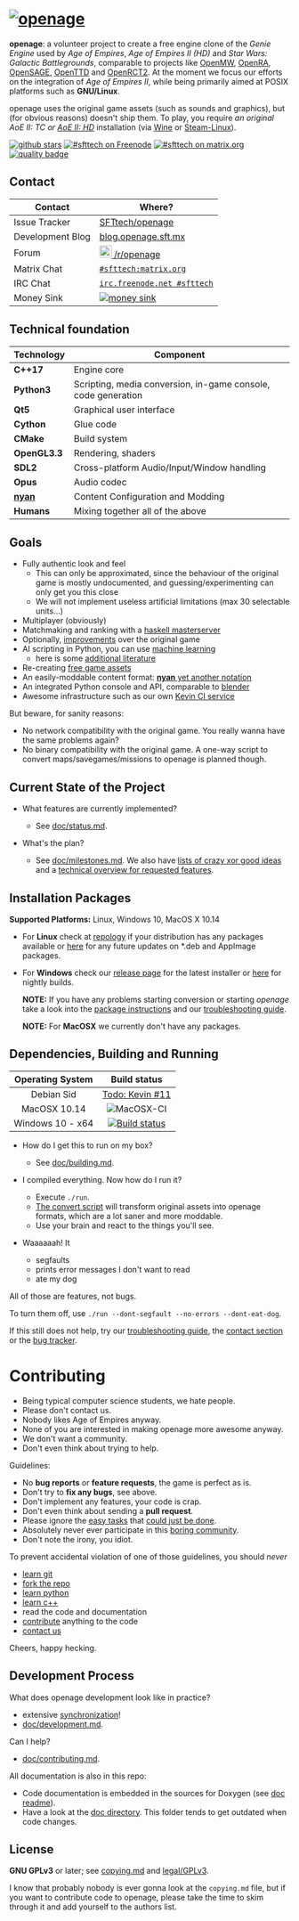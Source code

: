 [![openage](/assets/logo/banner.png)](http://openage.sft.mx)
============================================================

**openage**: a volunteer project to create a free engine clone of the *Genie Engine* used by *Age of Empires*, *Age of Empires II (HD)* and *Star Wars: Galactic Battlegrounds*, comparable to projects like [OpenMW](https://openmw.org/), [OpenRA](http://openra.net/),  [OpenSAGE](https://github.com/OpenSAGE/OpenSAGE/), [OpenTTD](https://openttd.org/) and [OpenRCT2](https://openrct2.org/). At the moment we focus our efforts on the integration of *Age of Empires II*, while being primarily aimed at POSIX platforms such as **GNU/Linux**.

openage uses the original game assets (such as sounds and graphics), but (for obvious reasons) doesn't ship them.
To play, you require *an original AoE II: TC or [AoE II: HD](http://store.steampowered.com/app/221380/)* installation
(via [Wine](https://www.winehq.org/) or [Steam-Linux](doc/media_convert.md#how-to-use-the-original-game-assets)).

[![github stars](https://img.shields.io/github/stars/SFTtech/openage.svg)](https://github.com/SFTtech/openage/stargazers)
[![#sfttech on Freenode](https://img.shields.io/badge/chat-on%20freenode-brightgreen)](https://webchat.freenode.net/?channels=sfttech)
[![#sfttech on matrix.org](https://img.shields.io/badge/matrix-%23sfttech-blue.svg)](https://riot.im/app/#/room/#sfttech:matrix.org)
[![quality badge](https://img.shields.io/badge/cuteness-overload-orange.svg)](http://www.emergencykitten.com/)



Contact
-------
Contact  | Where?
---------|-------
Issue Tracker | [SFTtech/openage](https://github.com/SFTtech/openage/issues)
Development Blog | [blog.openage.sft.mx](https://blog.openage.sft.mx)
Forum | [<img src="https://www.redditstatic.com/about/assets/reddit-logo.png" alt="reddit" height="22"/> /r/openage](https://www.reddit.com/r/openage/)
Matrix Chat | [`#sfttech:matrix.org`](https://riot.im/app/#/room/#sfttech:matrix.org)
IRC Chat | [`irc.freenode.net #sfttech`](https://webchat.freenode.net/?channels=sfttech)
Money Sink | [![money sink](https://liberapay.com/assets/widgets/donate.svg)](https://liberapay.com/SFTtech)


Technical foundation
--------------------

Technology     | Component
---------------|----------
**C++17**      | Engine core
**Python3**    | Scripting, media conversion, in-game console, code generation
**Qt5**        | Graphical user interface
**Cython**     | Glue code
**CMake**      | Build system
**OpenGL3.3**  | Rendering, shaders
**SDL2**       | Cross-platform Audio/Input/Window handling
**Opus**       | Audio codec
[**nyan**](https://github.com/SFTtech/nyan) | Content Configuration and Modding
**Humans**     | Mixing together all of the above


Goals
-----

* Fully authentic look and feel
  * This can only be approximated, since the behaviour of the original game is mostly undocumented,
    and guessing/experimenting can only get you this close
  * We will not implement useless artificial limitations (max 30 selectable units...)
* Multiplayer (obviously)
* Matchmaking and ranking with a [haskell masterserver](https://github.com/SFTtech/openage-masterserver)
* Optionally, [improvements](/doc/ideas/) over the original game
* AI scripting in Python, you can use [machine learning](http://scikit-learn.org/stable/)
  * here is some [additional literature](http://www.deeplearningbook.org/)
* Re-creating [free game assets](https://github.com/SFTtech/openage-data)
* An easily-moddable content format: [**nyan** yet another notation](https://github.com/SFTtech/nyan)
* An integrated Python console and API, comparable to [blender](https://www.blender.org/)
* Awesome infrastructure such as our own [Kevin CI service](https://github.com/SFTtech/kevin)

But beware, for sanity reasons:

* No network compatibility with the original game.
  You really wanna have the same problems again?
* No binary compatibility with the original game.
  A one-way script to convert maps/savegames/missions to openage is planned though.


Current State of the Project
----------------------------

 - What features are currently implemented?
   - See [doc/status.md](/doc/status.md).

 - What's the plan?
   - See [doc/milestones.md](/doc/milestones.md). We also have [lists of crazy xor good ideas](/doc/ideas) and a [technical overview for requested features](/doc/ideas/fr_technical_overview.md). 


Installation Packages
---------------------

**Supported Platforms:** Linux, Windows 10, MacOS X 10.14
 
  - For **Linux** check at [repology](https://repology.org/project/openage/versions) if your distribution has any packages available or [here](https://bintray.com/simonsan/openage-packages/openage-linux-releases) for any future updates on *.deb and AppImage packages.
  - For **Windows** check our [release page](https://github.com/SFTtech/openage/releases) for the latest installer or [here](https://dl.bintray.com/simonsan/openage-packages/) for nightly builds.

    __NOTE:__ If you have any problems starting conversion or starting *openage* take a look into the [package instructions](doc/build_instructions/packages.md) and our [troubleshooting guide](/doc/troubleshooting.md).

    __NOTE:__ For **MacOSX** we currently don't have any packages.


Dependencies, Building and Running
----------------------------------

  Operating System    | Build status
  :------------------:|:--------------:
  Debian Sid          | [Todo: Kevin #11](https://github.com/SFTtech/kevin/issues/11)
  MacOSX 10.14        | ![MacOSX-CI](https://github.com/SFTtech/openage/workflows/MacOSX-CI/badge.svg)
  Windows 10 - x64    | [![Build status](https://ci.appveyor.com/api/projects/status/66sx35key94u740e?svg=true)](https://ci.appveyor.com/project/simonsan/openage-sl215)


 - How do I get this to run on my box?
   - See [doc/building.md](/doc/building.md).

 - I compiled everything. Now how do I run it?
   - Execute `./run`.
   * [The convert script](/doc/media_convert.md) will transform original assets into openage formats, which are a lot saner and more moddable.
   - Use your brain and react to the things you'll see.

 - Waaaaaah! It
   - segfaults
   - prints error messages I don't want to read
   - ate my dog

All of those are features, not bugs.

To turn them off, use `./run --dont-segfault --no-errors --dont-eat-dog`.


If this still does not help, try our [troubleshooting guide](/doc/troubleshooting.md), the [contact section](#contact)
or the [bug tracker](https://github.com/SFTtech/openage/issues).


Contributing
============

* Being typical computer science students, we hate people.
* Please don't contact us.
* Nobody likes Age of Empires anyway.
* None of you are interested in making openage more awesome anyway.
* We don't want a community.
* Don't even think about trying to help.

Guidelines:

* No **bug reports** or **feature requests**, the game is perfect as is.
* Don't try to **fix any bugs**, see above.
* Don't implement any features, your code is crap.
* Don't even think about sending a **pull request**.
* Please ignore the [easy tasks](https://github.com/SFTtech/openage/issues?q=is%3Aissue+is%3Aopen+label%3A%22good+first+issue%22) that [could just be done](https://github.com/SFTtech/openage/issues?q=is:issue+is:open+label:%22just+do+it%22).
* Absolutely never ever participate in this [boring community](https://www.reddit.com/r/openage/).
* Don't note the irony, you idiot.

To prevent accidental violation of one of those guidelines, you should *never*

* [learn git](https://git-scm.com/book/)
* [fork the repo](https://help.github.com/articles/fork-a-repo)
* [learn python](https://docs.python.org/3/tutorial/appetite.html)
* [learn c++](http://www.cplusplus.com/doc/tutorial/)
* read the code and documentation
* [contribute](/doc/contributing.md) anything to the code
* [contact us](#contact)

Cheers, happy hecking.


Development Process
-------------------

What does openage development look like in practice?
 - extensive [synchronization](#contact)!
 - [doc/development.md](/doc/development.md).

Can I help?
 - [doc/contributing.md](/doc/contributing.md).

All documentation is also in this repo:

- Code documentation is embedded in the sources for Doxygen (see [doc readme](/doc/README.md)).
- Have a look at the [doc directory](/doc/). This folder tends to get outdated when code changes.


License
-------

**GNU GPLv3** or later; see [copying.md](copying.md) and [legal/GPLv3](/legal/GPLv3).

I know that probably nobody is ever gonna look at the `copying.md` file,
but if you want to contribute code to openage, please take the time to
skim through it and add yourself to the authors list.
